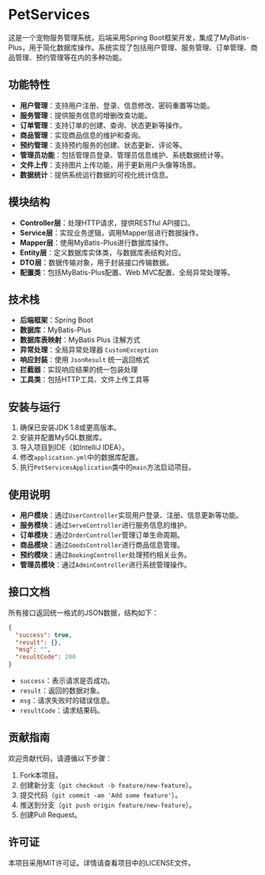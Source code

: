 # PetServices

这是一个宠物服务管理系统，后端采用Spring Boot框架开发，集成了MyBatis-Plus，用于简化数据库操作。系统实现了包括用户管理、服务管理、订单管理、商品管理、预约管理等在内的多种功能。

## 功能特性

- **用户管理**：支持用户注册、登录、信息修改、密码重置等功能。
- **服务管理**：提供服务信息的增删改查功能。
- **订单管理**：支持订单的创建、查询、状态更新等操作。
- **商品管理**：实现商品信息的维护和查询。
- **预约管理**：支持预约服务的创建、状态更新、评论等。
- **管理员功能**：包括管理员登录、管理员信息维护、系统数据统计等。
- **文件上传**：支持图片上传功能，用于更新用户头像等场景。
- **数据统计**：提供系统运行数据的可视化统计信息。

## 模块结构

- **Controller层**：处理HTTP请求，提供RESTful API接口。
- **Service层**：实现业务逻辑，调用Mapper层进行数据操作。
- **Mapper层**：使用MyBatis-Plus进行数据库操作。
- **Entity层**：定义数据库实体类，与数据库表结构对应。
- **DTO层**：数据传输对象，用于封装接口传输数据。
- **配置类**：包括MyBatis-Plus配置、Web MVC配置、全局异常处理等。

## 技术栈

- **后端框架**：Spring Boot
- **数据库**：MyBatis-Plus
- **数据库表映射**：MyBatis Plus 注解方式
- **异常处理**：全局异常处理器 `CustomException`
- **响应封装**：使用 `JsonResult` 统一返回格式
- **拦截器**：实现响应结果的统一包装处理
- **工具类**：包括HTTP工具、文件上传工具等

## 安装与运行

1. 确保已安装JDK 1.8或更高版本。
2. 安装并配置MySQL数据库。
3. 导入项目到IDE（如IntelliJ IDEA）。
4. 修改`application.yml`中的数据库配置。
5. 执行`PetServicesApplication`类中的`main`方法启动项目。

## 使用说明

- **用户模块**：通过`UserController`实现用户登录、注册、信息更新等功能。
- **服务模块**：通过`ServeController`进行服务信息的维护。
- **订单模块**：通过`OrderController`管理订单生命周期。
- **商品模块**：通过`GoodsController`进行商品信息管理。
- **预约模块**：通过`BookingController`处理预约相关业务。
- **管理员模块**：通过`AdminController`进行系统管理操作。

## 接口文档

所有接口返回统一格式的JSON数据，结构如下：

```json
{
  "success": true,
  "result": {},
  "msg": "",
  "resultCode": 200
}
```

- `success`：表示请求是否成功。
- `result`：返回的数据对象。
- `msg`：请求失败时的错误信息。
- `resultCode`：请求结果码。

## 贡献指南

欢迎贡献代码，请遵循以下步骤：

1. Fork本项目。
2. 创建新分支（`git checkout -b feature/new-feature`）。
3. 提交代码（`git commit -am 'Add some feature'`）。
4. 推送到分支（`git push origin feature/new-feature`）。
5. 创建Pull Request。

## 许可证

本项目采用MIT许可证。详情请查看项目中的LICENSE文件。
